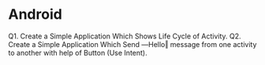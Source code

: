 # Android
Q1.	Create a Simple Application Which Shows Life Cycle of Activity.
Q2.	Create a Simple Application Which Send ―Hello‖ message from one activity to another with help of Button (Use Intent). 
